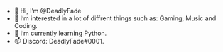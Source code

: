 - 👋 Hi, I’m @DeadlyFade
- 👀 I’m interested in a lot of diffrent things such as: Gaming, Music and Coding.
- 🌱 I’m currently learning Python.
- 📫 Discord: DeadlyFade#0001.

